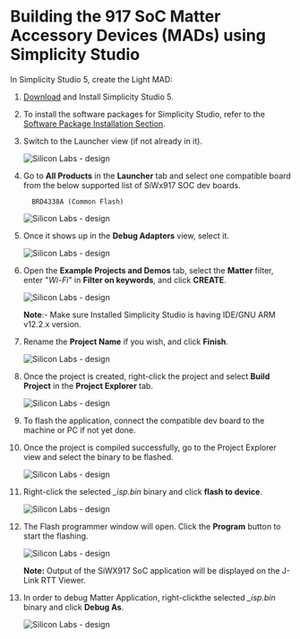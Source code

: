 # Building the 917 SoC Matter Accessory Devices (MADs) using Simplicity Studio

In Simplicity Studio 5, create the Light MAD:

1. [Download](https://www.silabs.com/developers/simplicity-studio) and Install Simplicity Studio 5.

2. To install the software packages for Simplicity Studio, refer to the [Software Package Installation Section](/matter/<docspace-docleaf-version>/matter-wifi-getting-started-example/software-installation#installation-of-software-packages).

3. Switch to the Launcher view (if not already in it).

    ![Silicon Labs - design](./images/siwx917-soc-launcher-tab.png)

4. Go to **All Products** in the **Launcher** tab and select one compatible board from the below supported list of SiWx917 SOC dev boards.

    ```shell
      BRD4338A (Common Flash)
    ```

    ![Silicon Labs - design](./images/siwx917-soc-board-selection.png)

5. Once it shows up in the **Debug Adapters** view, select it.

    ![Silicon Labs - design](./images/siwx917-soc-debug-adapter.png)

6. Open the **Example Projects and Demos** tab, select the **Matter** filter, enter "*Wi-Fi*" in **Filter on keywords**, and click **CREATE**.

    ![Silicon Labs - design](./images/siwx917-soc-create-wifi-projects.png)

   **Note**:- Make sure Installed Simplicity Studio is having IDE/GNU ARM v12.2.x version.

7. Rename the **Project Name** if you wish, and click **Finish**.

    ![Silicon Labs - design](./images/siwx917-soc-project-wizard.png)

8. Once the project is created, right-click the project and select **Build Project** in the **Project Explorer** tab.

    ![Silicon Labs - design](./images/siwx917-soc-build-wifi-project.png)

9. To flash the application, connect the compatible dev board to the machine or PC if not yet done.

10. Once the project is compiled successfully, go to the Project Explorer view and select the binary to be flashed.

    ![Silicon Labs - design](./images/siwx917-soc-isp-binary-selection.png)

11. Right-click the selected *_isp.bin* binary and click **flash to device**.

    ![Silicon Labs - design](./images/siwx917-soc-flash-todevice.png)

12. The Flash programmer window will open. Click the **Program** button to start the flashing.

    ![Silicon Labs - design](./images/siwx917-soc-flash-program.png)

    **Note:**
   Output of the SiWX917 SoC application will be displayed on the J-Link RTT Viewer.

13. In order to debug Matter Application, right-clickthe selected *_isp.bin* binary and click **Debug As**.

    ![Silicon Labs - design](./images/siwx917-soc-debug.png)
